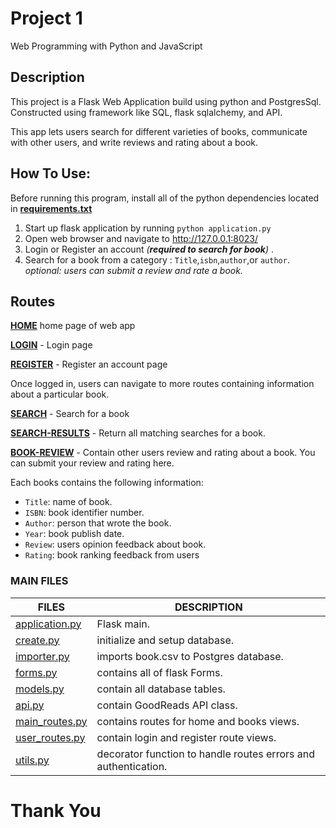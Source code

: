 # Project 1 
Web Programming with Python and JavaScript 

## Description
This project is a Flask Web Application build using python and PostgresSql. Constructed using framework like  SQL, flask sqlalchemy, and API.
  
This app lets users  search for different varieties of books, communicate with other users, and write reviews and rating about a book.




## How To Use:

  Before running this program, install all of the python dependencies located in [**requirements.txt**](https://github.com/me50/cbedroid/blob/web50/projects/2020/x/1/requirements.txt)
  
1. Start up flask application by running `python application.py` 
2. Open web browser and navigate to http://127.0.0.1:8023/
3. Login or Register an account *(**required  to search for book**)* .
4. Search for a book from a category : `Title`,`isbn`,`author`,or `author`.
*optional: users can submit a review and rate a book.*

 ## Routes
 
[**HOME**](http://127.0.0.1:8023)  home page of web app

[**LOGIN**](http://127.0.0.1:8023/login) - Login page

[**REGISTER**](http://127.0.0.1:8023/login) - Register an account page

Once logged in, users can navigate to more routes containing information about a particular book. 

[**SEARCH**](http://127.0.0.1:8023/books/search) - Search for a  book

[**SEARCH-RESULTS**](http://127.0.0.1:8023/books/results?search=the&searchby=title&page=1) - Return all matching searches for a book. 

[**BOOK-REVIEW**](http://127.0.0.1:8023/books/reviews/?isbn=1857231082) - Contain other users review and rating about a book. You can submit your review and rating here. 

Each books contains the following information:
- `Title`: name of book.
- `ISBN`: book identifier number.
- `Author`: person that wrote the book. 
- `Year`: book publish date.
- `Review`: users opinion feedback  about book.
- `Rating`: book ranking feedback from users
 

### MAIN FILES

| **FILES** | **DESCRIPTION** |
|------------|----------------|
|[application.py](https://github.com/me50/cbedroid/blob/web50/projects/2020/x/1/application.py)| Flask main.
|[create.py](https://github.com/me50/cbedroid/blob/web50/projects/2020/x/1/create.py)| initialize and setup database.
|[importer.py](https://github.com/me50/cbedroid/blob/web50/projects/2020/x/1/importer.py) |imports book.csv to Postgres database.
|[forms.py](https://github.com/me50/cbedroid/blob/web50/projects/2020/x/1/project1/forms.py)| contains all of flask Forms. |(Register,Login,Input...etc|
|[models.py](https://github.com/me50/cbedroid/blob/web50/projects/2020/x/1/project1/models.py)| contain all database tables.|
| [api.py](https://github.com/me50/cbedroid/blob/web50/projects/2020/x/1/project1/api.py)| contain GoodReads API class.|
|[main_routes.py](https://github.com/me50/cbedroid/blob/web50/projects/2020/x/1/project1/routes/main_routes.py)| contains routes for home and books views.
|[user_routes.py](https://github.com/me50/cbedroid/blob/web50/projects/2020/x/1/project1/routes/user_routes.py)| contain login and register route views.|
|[utils.py](https://github.com/me50/cbedroid/blob/web50/projects/2020/x/1/project1/routes/utils.py)| decorator function to handle routes errors and authentication.|

 
# Thank You
